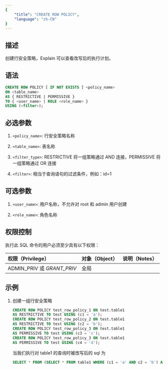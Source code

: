 ```yaml
---
{
    "title": "CREATE ROW POLICY",
    "language": "zh-CN"
}
---
```


## 描述

创建行安全策略，Explain 可以查看改写后的执行计划。

## 语法

```sql
CREATE ROW POLICY [ IF NOT EXISTS ] <policy_name> 
ON <table_name> 
AS { RESTRICTIVE | PERMISSIVE } 
TO { <user_name> | ROLE <role_name> } 
USING (<filter>);
```

## 必选参数

1. `<policy_name>`: 行安全策略名称

2. `<table_name>`: 表名称

3. `<filter_type>`: RESTRICTIVE 将一组策略通过 AND 连接，PERMISSIVE 将一组策略通过 OR 连接

3. `<filter>`: 相当于查询语句的过滤条件，例如：id=1

## 可选参数

1. `<user_name>`: 用户名称，不允许对 root 和 admin 用户创建

2. `<role_name>`: 角色名称

## 权限控制

执行此 SQL 命令的用户必须至少具有以下权限：

| 权限（Privilege）          | 对象（Object） | 说明（Notes） |
| :------------------------- | :------------- | :------------ |
| ADMIN_PRIV 或 *GRANT_PRIV* | 全局           |               |

## 示例

1. 创建一组行安全策略

    ```sql
    CREATE ROW POLICY test_row_policy_1 ON test.table1 
    AS RESTRICTIVE TO test USING (c1 = 'a');
    CREATE ROW POLICY test_row_policy_2 ON test.table1 
    AS RESTRICTIVE TO test USING (c2 = 'b');
    CREATE ROW POLICY test_row_policy_3 ON test.table1 
    AS PERMISSIVE TO test USING (c3 = 'c');
    CREATE ROW POLICY test_row_policy_3 ON test.table1 
    AS PERMISSIVE TO test USING (c4 = 'd');
    ```

    当我们执行对 table1 的查询时被改写后的 sql 为

   ```sql
   SELECT * FROM (SELECT * FROM table1 WHERE (c1 = 'a' AND c2 = 'b') AND (c3 = 'c' OR c4 = 'd'))
   ```